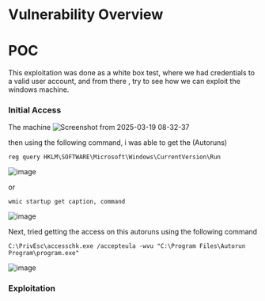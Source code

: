 # Vulnerability Overview


# POC
This exploitation was done as a white box test, where we had credentials to a valid user account, and from there , try to see how  we can exploit the windows machine.

### Initial Access
The machine 
![Screenshot from 2025-03-19 08-32-37](https://github.com/user-attachments/assets/874bcd58-703c-443d-915c-5c0a721b41ae)

then using the following command, i was able to get the (Autoruns)
    
    reg query HKLM\SOFTWARE\Microsoft\Windows\CurrentVersion\Run
![image](https://github.com/user-attachments/assets/779f48f7-971d-4c6a-8532-1b265bea0115)

or
                                    
    wmic startup get caption, command
![image](https://github.com/user-attachments/assets/30030100-2834-4461-acb2-98a0282ca71c)

Next, tried getting the access on this autoruns using the following command 

    C:\PrivEsc\accesschk.exe /accepteula -wvu "C:\Program Files\Autorun Program\program.exe"


![image](https://github.com/user-attachments/assets/59a4dc95-0765-4517-a87c-03cb5a35e4ca)

    
    
### Exploitation
